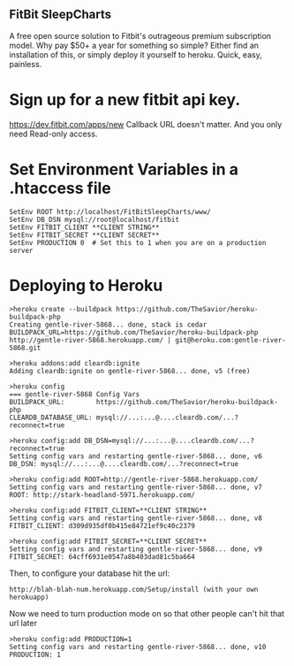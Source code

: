 FitBit SleepCharts
------------------

A free open source solution to Fitbit's outrageous premium subscription model. Why pay $50+ a year for something so simple?
Either find an installation of this, or simply deploy it yourself to heroku. Quick, easy, painless.

Sign up for a new fitbit api key.
=================================
https://dev.fitbit.com/apps/new
Callback URL doesn't matter. And you only need Read-only access.

Set Environment Variables in a .htaccess file
=============================================
```
SetEnv ROOT http://localhost/FitBitSleepCharts/www/
SetEnv DB_DSN mysql://root@localhost/fitbit
SetEnv FITBIT_CLIENT **CLIENT STRING**
SetEnv FITBIT_SECRET **CLIENT SECRET**
SetEnv PRODUCTION 0  # Set this to 1 when you are on a production server
```

Deploying to Heroku
================
```
>heroku create --buildpack https://github.com/TheSavior/heroku-buildpack-php
Creating gentle-river-5868... done, stack is cedar
BUILDPACK_URL=https://github.com/TheSavior/heroku-buildpack-php
http://gentle-river-5868.herokuapp.com/ | git@heroku.com:gentle-river-5868.git

>heroku addons:add cleardb:ignite
Adding cleardb:ignite on gentle-river-5868... done, v5 (free)

>heroku config
=== gentle-river-5868 Config Vars
BUILDPACK_URL:        https://github.com/TheSavior/heroku-buildpack-php
CLEARDB_DATABASE_URL: mysql://...:...@....cleardb.com/...?reconnect=true

>heroku config:add DB_DSN=mysql://...:...@....cleardb.com/...?reconnect=true
Setting config vars and restarting gentle-river-5868... done, v6
DB_DSN: mysql://...:...@....cleardb.com/...?reconnect=true

>heroku config:add ROOT=http://gentle-river-5868.herokuapp.com/
Setting config vars and restarting gentle-river-5868... done, v7
ROOT: http://stark-headland-5971.herokuapp.com/

>heroku config:add FITBIT_CLIENT=**CLIENT STRING**
Setting config vars and restarting gentle-river-5868... done, v8
FITBIT_CLIENT: d309d935df0b415e84721ef9c40c2379

>heroku config:add FITBIT_SECRET=**CLIENT SECRET**
Setting config vars and restarting gentle-river-5868... done, v9
FITBIT_SECRET: 64cff6931e0547a8b403dad81c5ba664
```

Then, to configure your database hit the url:

```
http://blah-blah-num.herokuapp.com/Setup/install (with your own herokuapp)
```

Now we need to turn production mode on so that other people can't hit that url later
```
>heroku config:add PRODUCTION=1
Setting config vars and restarting gentle-river-5868... done, v10
PRODUCTION: 1
```
